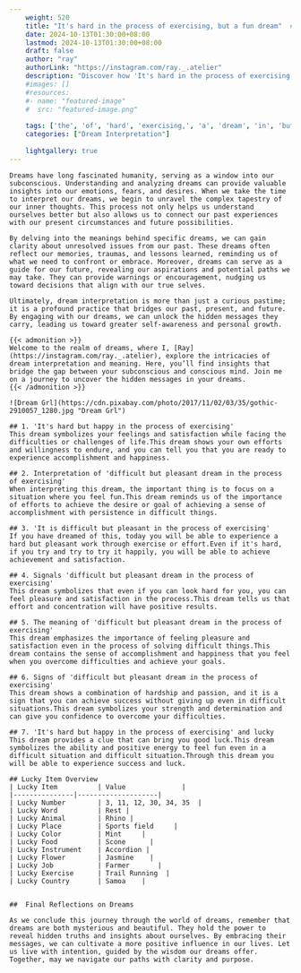 ```yaml
---
    weight: 520
    title: "It's hard in the process of exercising, but a fun dream"  # Assuming 'title' column exists
    date: 2024-10-13T01:30:00+08:00
    lastmod: 2024-10-13T01:30:00+08:00
    draft: false
    author: "ray"
    authorLink: "https://instagram.com/ray._.atelier"
    description: "Discover how 'It's hard in the process of exercising, but a fun dream' can interpret your future and uncover its significant meanings in your life."
    #images: []
    #resources:
    #- name: "featured-image"
    #  src: "featured-image.png"
    
    tags: ['the', 'of', 'hard', 'exercising,', 'a', 'dream', 'in', 'but', 'process', "It's", 'fun']
    categories: ["Dream Interpretation"]
    
    lightgallery: true
---
```

    
    Dreams have long fascinated humanity, serving as a window into our subconscious. Understanding and analyzing dreams can provide valuable insights into our emotions, fears, and desires. When we take the time to interpret our dreams, we begin to unravel the complex tapestry of our inner thoughts. This process not only helps us understand ourselves better but also allows us to connect our past experiences with our present circumstances and future possibilities.
    
    By delving into the meanings behind specific dreams, we can gain clarity about unresolved issues from our past. These dreams often reflect our memories, traumas, and lessons learned, reminding us of what we need to confront or embrace. Moreover, dreams can serve as a guide for our future, revealing our aspirations and potential paths we may take. They can provide warnings or encouragement, nudging us toward decisions that align with our true selves.
    
    Ultimately, dream interpretation is more than just a curious pastime; it is a profound practice that bridges our past, present, and future. By engaging with our dreams, we can unlock the hidden messages they carry, leading us toward greater self-awareness and personal growth.
    
    {{< admonition >}}
    Welcome to the realm of dreams, where I, [Ray](https://instagram.com/ray._.atelier), explore the intricacies of dream interpretation and meaning. Here, you’ll find insights that bridge the gap between your subconscious and conscious mind. Join me on a journey to uncover the hidden messages in your dreams.
    {{< /admonition >}}
    
    ![Dream Grl](https://cdn.pixabay.com/photo/2017/11/02/03/35/gothic-2910057_1280.jpg "Dream Grl")
    
    ## 1. 'It's hard but happy in the process of exercising'
    This dream symbolizes your feelings and satisfaction while facing the difficulties or challenges of life.This dream shows your own efforts and willingness to endure, and you can tell you that you are ready to experience accomplishment and happiness.
    
    ## 2. Interpretation of 'difficult but pleasant dream in the process of exercising'
    When interpreting this dream, the important thing is to focus on a situation where you feel fun.This dream reminds us of the importance of efforts to achieve the desire or goal of achieving a sense of accomplishment with persistence in difficult things.
    
    ## 3. 'It is difficult but pleasant in the process of exercising'
    If you have dreamed of this, today you will be able to experience a hard but pleasant work through exercise or effort.Even if it's hard, if you try and try to try it happily, you will be able to achieve achievement and satisfaction.
    
    ## 4. Signals 'difficult but pleasant dream in the process of exercising'
    This dream symbolizes that even if you can look hard for you, you can feel pleasure and satisfaction in the process.This dream tells us that effort and concentration will have positive results.
    
    ## 5. The meaning of 'difficult but pleasant dream in the process of exercising'
    This dream emphasizes the importance of feeling pleasure and satisfaction even in the process of solving difficult things.This dream contains the sense of accomplishment and happiness that you feel when you overcome difficulties and achieve your goals.
    
    ## 6. Signs of 'difficult but pleasant dream in the process of exercising'
    This dream shows a combination of hardship and passion, and it is a sign that you can achieve success without giving up even in difficult situations.This dream symbolizes your strength and determination and can give you confidence to overcome your difficulties.
    
    ## 7. 'It's hard but happy in the process of exercising' and lucky
    This dream provides a clue that can bring you good luck.This dream symbolizes the ability and positive energy to feel fun even in a difficult situation and difficult situation.Through this dream you will be able to experience success and luck.
    
    ## Lucky Item Overview
    | Lucky Item          | Value              |
    |---------------|--------------------|
    | Lucky Number        | 3, 11, 12, 30, 34, 35  |
    | Lucky Word          | Rest |
    | Lucky Animal        | Rhino |
    | Lucky Place         | Sports field     |
    | Lucky Color         | Mint     |
    | Lucky Food          | Scone      |
    | Lucky Instrument    | Accordion |
    | Lucky Flower        | Jasmine    |
    | Lucky Job           | Farmer       |
    | Lucky Exercise      | Trail Running  |
    | Lucky Country       | Samoa    |
    
    
    ##  Final Reflections on Dreams
    
    As we conclude this journey through the world of dreams, remember that dreams are both mysterious and beautiful. They hold the power to reveal hidden truths and insights about ourselves. By embracing their messages, we can cultivate a more positive influence in our lives. Let us live with intention, guided by the wisdom our dreams offer. Together, may we navigate our paths with clarity and purpose.
    